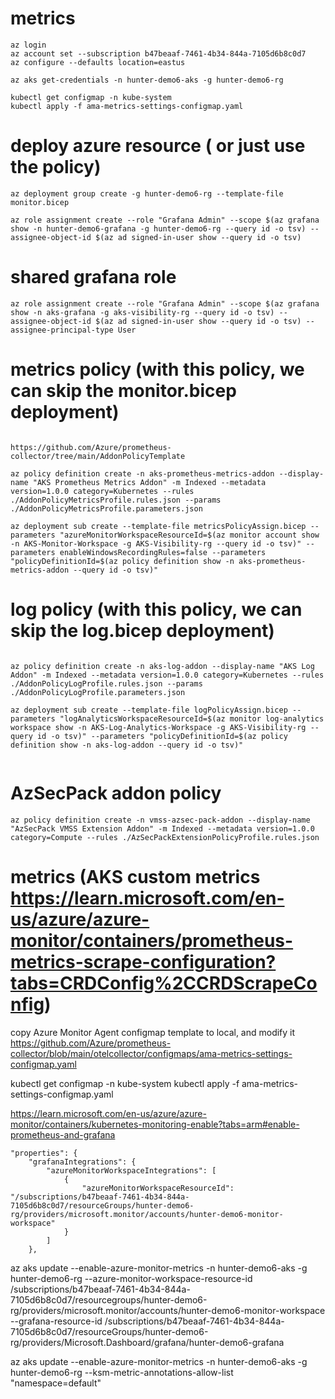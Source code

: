 # metrics 
```
az login
az account set --subscription b47beaaf-7461-4b34-844a-7105d6b8c0d7
az configure --defaults location=eastus

az aks get-credentials -n hunter-demo6-aks -g hunter-demo6-rg

kubectl get configmap -n kube-system
kubectl apply -f ama-metrics-settings-configmap.yaml
```

# deploy azure resource ( or just use the policy)
```
az deployment group create -g hunter-demo6-rg --template-file monitor.bicep

az role assignment create --role "Grafana Admin" --scope $(az grafana show -n hunter-demo6-grafana -g hunter-demo6-rg --query id -o tsv) --assignee-object-id $(az ad signed-in-user show --query id -o tsv)

```

# shared grafana role
```
az role assignment create --role "Grafana Admin" --scope $(az grafana show -n aks-grafana -g aks-visibility-rg --query id -o tsv) --assignee-object-id $(az ad signed-in-user show --query id -o tsv) --assignee-principal-type User
```

# metrics policy (with this policy, we can skip the monitor.bicep deployment)
```

https://github.com/Azure/prometheus-collector/tree/main/AddonPolicyTemplate

az policy definition create -n aks-prometheus-metrics-addon --display-name "AKS Prometheus Metrics Addon" -m Indexed --metadata version=1.0.0 category=Kubernetes --rules ./AddonPolicyMetricsProfile.rules.json --params ./AddonPolicyMetricsProfile.parameters.json

az deployment sub create --template-file metricsPolicyAssign.bicep --parameters "azureMonitorWorkspaceResourceId=$(az monitor account show -n AKS-Monitor-Workspace -g AKS-Visibility-rg --query id -o tsv)" --parameters enableWindowsRecordingRules=false --parameters "policyDefinitionId=$(az policy definition show -n aks-prometheus-metrics-addon --query id -o tsv)"

```
# log policy (with this policy, we can skip the log.bicep deployment)
```

az policy definition create -n aks-log-addon --display-name "AKS Log Addon" -m Indexed --metadata version=1.0.0 category=Kubernetes --rules ./AddonPolicyLogProfile.rules.json --params ./AddonPolicyLogProfile.parameters.json

az deployment sub create --template-file logPolicyAssign.bicep --parameters "logAnalyticsWorkspaceResourceId=$(az monitor log-analytics workspace show -n AKS-Log-Analytics-Workspace -g AKS-Visibility-rg --query id -o tsv)" --parameters "policyDefinitionId=$(az policy definition show -n aks-log-addon --query id -o tsv)"


```

# AzSecPack addon policy
```
az policy definition create -n vmss-azsec-pack-addon --display-name "AzSecPack VMSS Extension Addon" -m Indexed --metadata version=1.0.0 category=Compute --rules ./AzSecPackExtensionPolicyProfile.rules.json

```
















# metrics (AKS custom metrics https://learn.microsoft.com/en-us/azure/azure-monitor/containers/prometheus-metrics-scrape-configuration?tabs=CRDConfig%2CCRDScrapeConfig)

copy Azure Monitor Agent configmap template to local, and modify it
https://github.com/Azure/prometheus-collector/blob/main/otelcollector/configmaps/ama-metrics-settings-configmap.yaml

kubectl get configmap -n kube-system
kubectl apply -f ama-metrics-settings-configmap.yaml


https://learn.microsoft.com/en-us/azure/azure-monitor/containers/kubernetes-monitoring-enable?tabs=arm#enable-prometheus-and-grafana


    "properties": {
        "grafanaIntegrations": {
            "azureMonitorWorkspaceIntegrations": [
                {
                    "azureMonitorWorkspaceResourceId": "/subscriptions/b47beaaf-7461-4b34-844a-7105d6b8c0d7/resourceGroups/hunter-demo6-rg/providers/microsoft.monitor/accounts/hunter-demo6-monitor-workspace"
                }
            ]
        },


az aks update --enable-azure-monitor-metrics -n hunter-demo6-aks -g hunter-demo6-rg --azure-monitor-workspace-resource-id /subscriptions/b47beaaf-7461-4b34-844a-7105d6b8c0d7/resourcegroups/hunter-demo6-rg/providers/microsoft.monitor/accounts/hunter-demo6-monitor-workspace --grafana-resource-id /subscriptions/b47beaaf-7461-4b34-844a-7105d6b8c0d7/resourceGroups/hunter-demo6-rg/providers/Microsoft.Dashboard/grafana/hunter-demo6-grafana


az aks update --enable-azure-monitor-metrics -n hunter-demo6-aks -g hunter-demo6-rg --ksm-metric-annotations-allow-list "namespace=default"
